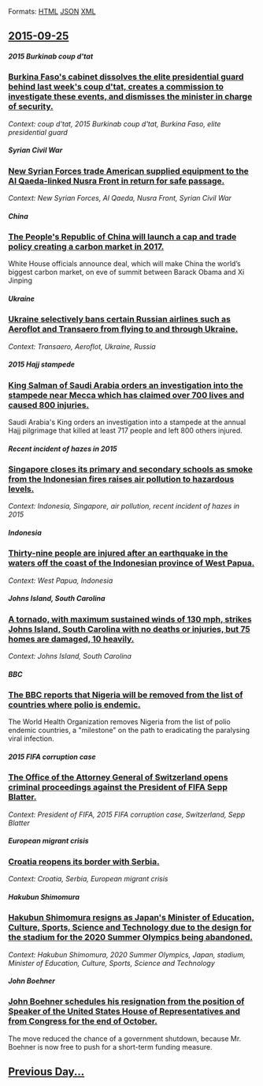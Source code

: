 
Formats: [HTML](2015/09/25/index.html)  [JSON](2015/09/25/index.json)  [XML](2015/09/25/index.xml)  

## [2015-09-25](/news/2015/09/25/index.md)

##### 2015 Burkinab coup d'tat
### [Burkina Faso's cabinet dissolves the elite presidential guard behind last week's coup d'tat, creates a commission to investigate these events, and dismisses the minister in charge of security. ](/news/2015/09/25/burkina-faso-s-cabinet-dissolves-the-elite-presidential-guard-behind-last-week-s-coup-d-etat-creates-a-commission-to-investigate-these-even.md)
_Context: coup d'tat, 2015 Burkinab coup d'tat, Burkina Faso, elite presidential guard_

##### Syrian Civil War
### [New Syrian Forces trade American supplied equipment to the Al Qaeda-linked Nusra Front in return for safe passage. ](/news/2015/09/25/new-syrian-forces-trade-american-supplied-equipment-to-the-al-qaeda-linked-nusra-front-in-return-for-safe-passage.md)
_Context: New Syrian Forces, Al Qaeda, Nusra Front, Syrian Civil War_

##### China
### [The People's Republic of China will launch a cap and trade policy creating a carbon market in 2017. ](/news/2015/09/25/the-people-s-republic-of-china-will-launch-a-cap-and-trade-policy-creating-a-carbon-market-in-2017.md)
White House officials announce deal, which will make China the world’s biggest carbon market, on eve of summit between Barack Obama and Xi Jinping

##### Ukraine
### [Ukraine selectively bans certain Russian airlines such as Aeroflot and Transaero from flying to and through Ukraine. ](/news/2015/09/25/ukraine-selectively-bans-certain-russian-airlines-such-as-aeroflot-and-transaero-from-flying-to-and-through-ukraine.md)
_Context: Transaero, Aeroflot, Ukraine, Russia_

##### 2015 Hajj stampede
### [King Salman of Saudi Arabia orders an investigation into the stampede near Mecca which has claimed over 700 lives and caused 800 injuries. ](/news/2015/09/25/king-salman-of-saudi-arabia-orders-an-investigation-into-the-stampede-near-mecca-which-has-claimed-over-700-lives-and-caused-800-injuries.md)
Saudi Arabia&#039;s King orders an investigation into a stampede at the annual Hajj pilgrimage that killed at least 717 people and left 800 others injured.

##### Recent incident of hazes in 2015
### [Singapore closes its primary and secondary schools as smoke from the Indonesian fires raises air pollution to hazardous levels. ](/news/2015/09/25/singapore-closes-its-primary-and-secondary-schools-as-smoke-from-the-indonesian-fires-raises-air-pollution-to-hazardous-levels.md)
_Context: Indonesia, Singapore, air pollution, recent incident of hazes in 2015_

##### Indonesia
### [Thirty-nine people are injured after an earthquake in the waters off the coast of the Indonesian province of West Papua. ](/news/2015/09/25/thirty-nine-people-are-injured-after-an-earthquake-in-the-waters-off-the-coast-of-the-indonesian-province-of-west-papua.md)
_Context: West Papua, Indonesia_

##### Johns Island, South Carolina
### [A tornado, with maximum sustained winds of 130 mph, strikes Johns Island, South Carolina with no deaths or injuries, but 75 homes are damaged, 10 heavily. ](/news/2015/09/25/a-tornado-with-maximum-sustained-winds-of-130-mph-strikes-johns-island-south-carolina-with-no-deaths-or-injuries-but-75-homes-are-damage.md)
_Context: Johns Island, South Carolina_

##### BBC
### [The BBC reports that Nigeria will be removed from the list of countries where polio is endemic. ](/news/2015/09/25/the-bbc-reports-that-nigeria-will-be-removed-from-the-list-of-countries-where-polio-is-endemic.md)
The World Health Organization removes Nigeria from the list of polio endemic countries, a &quot;milestone&quot; on the path to eradicating the paralysing viral infection.

##### 2015 FIFA corruption case
### [The Office of the Attorney General of Switzerland opens criminal proceedings against the President of FIFA Sepp Blatter. ](/news/2015/09/25/the-office-of-the-attorney-general-of-switzerland-opens-criminal-proceedings-against-the-president-of-fifa-sepp-blatter.md)
_Context: President of FIFA, 2015 FIFA corruption case, Switzerland, Sepp Blatter_

##### European migrant crisis
### [Croatia reopens its border with Serbia. ](/news/2015/09/25/croatia-reopens-its-border-with-serbia.md)
_Context: Croatia, Serbia, European migrant crisis_

##### Hakubun Shimomura
### [Hakubun Shimomura resigns as Japan's Minister of Education, Culture, Sports, Science and Technology due to the design for the stadium for the 2020 Summer Olympics being abandoned. ](/news/2015/09/25/hakubun-shimomura-resigns-as-japan-s-minister-of-education-culture-sports-science-and-technology-due-to-the-design-for-the-stadium-for-th.md)
_Context: Hakubun Shimomura, 2020 Summer Olympics, Japan, stadium, Minister of Education, Culture, Sports, Science and Technology_

##### John Boehner
### [John Boehner schedules his resignation from the position of Speaker of the United States House of Representatives and from Congress for the end of October. ](/news/2015/09/25/john-boehner-schedules-his-resignation-from-the-position-of-speaker-of-the-united-states-house-of-representatives-and-from-congress-for-the.md)
The move reduced the chance of a government shutdown, because Mr. Boehner is now free to push for a short-term funding measure.

## [Previous Day...](/news/2015/09/24/index.md)

